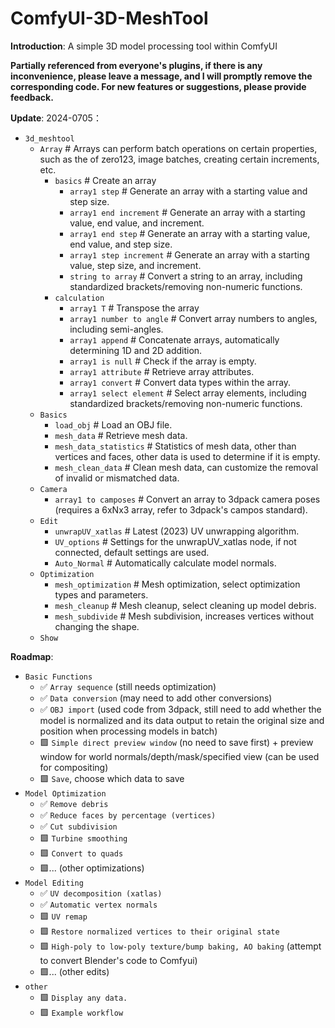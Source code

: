 # ComfyUI-3D-MeshTool

**Introduction**:
A simple 3D model processing tool within ComfyUI

**Partially referenced from everyone's plugins, if there is any inconvenience, please leave a message, and I will promptly remove the corresponding code.
For new features or suggestions, please provide feedback.**

**Update**:
2024-0705：
- `3d_meshtool`
    - `Array`  # Arrays can perform batch operations on certain properties, such as the of zero123, image batches, creating certain increments, etc.
        - `basics`  # Create an array
            - `array1 step`  # Generate an array with a starting value and step size.
            - `array1 end increment`  # Generate an array with a starting value, end value, and increment.
            - `array1 end step`  # Generate an array with a starting value, end value, and step size.
            - `array1 step increment`  # Generate an array with a starting value, step size, and increment.
            - `string to array`  # Convert a string to an array, including standardized brackets/removing non-numeric functions.
        - `calculation`
            - `array1 T`  # Transpose the array
            - `array1 number to angle`  # Convert array numbers to angles, including semi-angles.
            - `array1 append`  # Concatenate arrays, automatically determining 1D and 2D addition.
            - `array1 is null`  # Check if the array is empty.
            - `array1 attribute`  # Retrieve array attributes.
            - `array1 convert`  # Convert data types within the array.
            - `array1 select element`  # Select array elements, including standardized brackets/removing non-numeric functions.
    - `Basics`
        - `load_obj`  # Load an OBJ file.
        - `mesh_data`  # Retrieve mesh data.
        - `mesh_data_statistics`  # Statistics of mesh data, other than vertices and faces, other data is used to determine if it is empty.
        - `mesh_clean_data`  # Clean mesh data, can customize the removal of invalid or mismatched data.
    - `Camera`
        - `array1 to camposes`  # Convert an array to 3dpack camera poses (requires a 6xNx3 array, refer to 3dpack's campos standard).
    - `Edit`
        - `unwrapUV_xatlas`  # Latest (2023) UV unwrapping algorithm.
        - `UV_options`  # Settings for the unwrapUV_xatlas node, if not connected, default settings are used.
        - `Auto_Normal`  # Automatically calculate model normals.
    - `Optimization`
        - `mesh_optimization`  # Mesh optimization, select optimization types and parameters.
        - `mesh_cleanup`  # Mesh cleanup, select cleaning up model debris.
        - `mesh_subdivide`  # Mesh subdivision, increases vertices without changing the shape.
    - `Show`

**Roadmap**:
- `Basic Functions`
    - ✅ `Array sequence` (still needs optimization)
    - ✅ `Data conversion` (may need to add other conversions)
    - ✅ `OBJ import` (used code from 3dpack, still need to add whether the model is normalized and its data output to retain the original size and position when processing models in batch)
    - 🟩 `Simple direct preview window` (no need to save first) + preview window for world normals/depth/mask/specified view (can be used for compositing)
    - 🟩 `Save`, choose which data to save
- `Model Optimization`
    - ✅ `Remove debris`
    - ✅ `Reduce faces by percentage (vertices)`
    - ✅ `Cut subdivision`
    - 🟩 `Turbine smoothing`
    - 🟩 `Convert to quads`
    - 🟩... (other optimizations)
- `Model Editing`
    - ✅ `UV decomposition (xatlas)`
    - ✅ `Automatic vertex normals`
    - 🟩 `UV remap`
    - 🟩 `Restore normalized vertices to their original state`
    - 🟩 `High-poly to low-poly texture/bump baking, AO baking` (attempt to convert Blender's code to Comfyui)
    - 🟩... (other edits)
- `other`
    - 🟩 `Display any data.`
    - 🟩 `Example workflow`